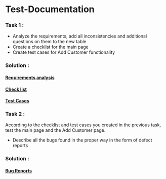 
# Test-Documentation
### Task 1 :
 - Analyze the requirements, add all inconsistencies and additional questions on them to the new table
 - Create a checklist for the main page
 - Create test cases for Add Customer functionality 
### Solution :
#### [Requirements analysis](https://docs.google.com/spreadsheets/d/1mDgx0Tmx0rPhnBK2g3v92Mnqus4iPux8r6KJIPP0Mqs/edit?usp=sharing)
#### [Check list](https://docs.google.com/spreadsheets/d/1JwGdhAaih9IOFSDzBtCWagp5bmx4CEu0H1T8R2Z7iHU/edit?usp=sharing)
#### [Test Cases](Test_Cases.csv)

### Task 2 : 
According to the checklist and test cases you created in the previous task, test the main page and the Add Customer page.

- Describe all the bugs found in the proper way in the form of defect reports
### Solution :
#### [Bug Reports](Bug_Reports.csv)
